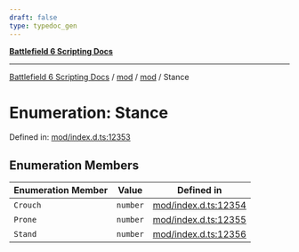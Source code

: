 ```yaml
---
draft: false
type: typedoc_gen
---
```


[**Battlefield 6 Scripting Docs**](../../../_index.md)

***

[Battlefield 6 Scripting Docs](../../../_index.md) / [mod](../../_index.md) / [mod](../_index.md) / Stance

# Enumeration: Stance

Defined in: [mod/index.d.ts:12353](https://github.com/battlefield-portal-community/portal-docs/blob/ff09b2690670f74de7e97198022e5a97ff1161ff/generators/santiago/mod/index.d.ts#L12353)

## Enumeration Members

| Enumeration Member | Value | Defined in |
| ------ | ------ | ------ |
| <a id="crouch"></a> `Crouch` | `number` | [mod/index.d.ts:12354](https://github.com/battlefield-portal-community/portal-docs/blob/ff09b2690670f74de7e97198022e5a97ff1161ff/generators/santiago/mod/index.d.ts#L12354) |
| <a id="prone"></a> `Prone` | `number` | [mod/index.d.ts:12355](https://github.com/battlefield-portal-community/portal-docs/blob/ff09b2690670f74de7e97198022e5a97ff1161ff/generators/santiago/mod/index.d.ts#L12355) |
| <a id="stand"></a> `Stand` | `number` | [mod/index.d.ts:12356](https://github.com/battlefield-portal-community/portal-docs/blob/ff09b2690670f74de7e97198022e5a97ff1161ff/generators/santiago/mod/index.d.ts#L12356) |
